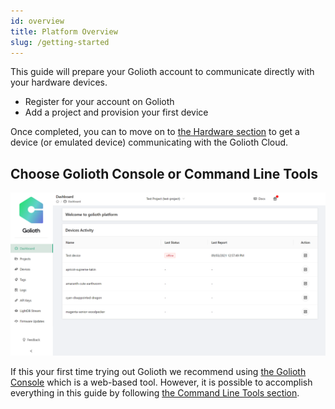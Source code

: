 ```yaml
---
id: overview
title: Platform Overview
slug: /getting-started
---
```


This guide will prepare your Golioth account to communicate directly with your hardware devices. 

* Register for your account on Golioth
* Add a project and provision your first device

Once completed, you can to move on to [the Hardware section](../hardware/1-home.md) to get a device (or emulated device) communicating with the Golioth Cloud.

## Choose Golioth Console or Command Line Tools

![Console](./assets/console.png)

If this your first time trying out Golioth we recommend using [the Golioth Console](https://console.golioth.io/) which is a web-based tool. However, it is possible to accomplish everything in this guide by following [the Command Line Tools section](2-commandline/1-overview.md).